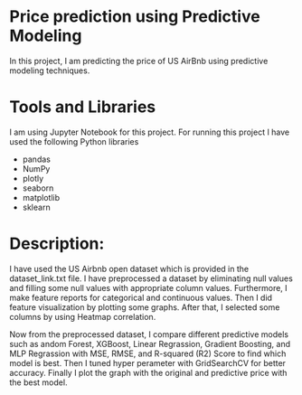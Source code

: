 # Price prediction using Predictive Modeling

In this project, I am predicting the price of US AirBnb using predictive modeling techniques.


# Tools and Libraries

I am using Jupyter Notebook for this project.
For running this project I have used the following Python libraries
-   pandas
-   NumPy
-   plotly
-   seaborn
-   matplotlib
-   sklearn


# Description:

I have used the US Airbnb open dataset which is provided in the dataset_link.txt file.
I have preprocessed a dataset by eliminating null values and filling some null values with appropriate column values. Furthermore, I make feature reports for categorical and continuous values. Then I did feature visualization by plotting some graphs. After that, I selected some columns by using Heatmap correlation.

Now from the preprocessed dataset, I compare different predictive models such as andom Forest, XGBoost, Linear Regrassion, Gradient Boosting, and MLP  Regrassion with MSE, RMSE, and R-squared (R2) Score to find which model is best. Then I tuned hyper perameter with GridSearchCV for better accuracy. Finally I plot the graph with the original and predictive price with the best model.
